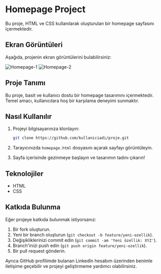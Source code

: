 # Homepage Project

Bu proje, HTML ve CSS kullanılarak oluşturulan bir homepage sayfasını içermektedir.

## Ekran Görüntüleri

Aşağıda, projenin ekran görüntülerini bulabilirsiniz:

![Homepage-1](https://github.com/SebahattinDemir/HomePage-Practice/assets/117476300/e42f85fb-f180-4cc9-acb1-de4786ae55cf)
![Homepage-2](https://github.com/SebahattinDemir/HomePage-Practice/assets/117476300/d93c0d15-6533-4aa6-a13f-0b1d577fe0c7)

## Proje Tanımı

Bu proje, basit ve kullanıcı dostu bir homepage tasarımını içermektedir. Temel amacı, kullanıcılara hoş bir karşılama deneyimi sunmaktır.

## Nasıl Kullanılır

1. Projeyi bilgisayarınıza klonlayın:

    ```bash
    git clone https://github.com/kullaniciadi/proje.git
    ```

2. Tarayıcınızda `homepage.html` dosyasını açarak sayfayı görüntüleyin.

3. Sayfa içerisinde gezinmeye başlayın ve tasarımın tadını çıkarın!

## Teknolojiler

- HTML
- CSS

## Katkıda Bulunma

Eğer projeye katkıda bulunmak istiyorsanız:

1. Bir fork oluşturun.
2. Yeni bir branch oluşturun (`git checkout -b feature/yeni-ozellik`).
3. Değişikliklerinizi commit edin (`git commit -am 'Yeni özellik: XYZ'`).
4. Branch'inizi push edin (`git push origin feature/yeni-ozellik`).
5. Bir pull request gönderin.
   
Ayrıca GitHub profilimde bulanan LinkedIn hesabım üzerinden benimle iletişime geçebilir ve projeyi geliştirmeme yardımcı olabilirsiniz.
